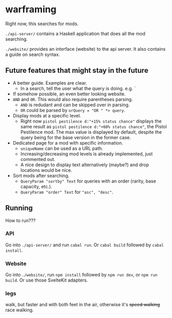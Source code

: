 # warframing

Right now, this searches for mods.

`./api-server/` contains a Haskell application that does all the mod searching.

`./website/` provides an interface (website) to the api server. It also contains a guide on search syntax.

## Future features that might stay in the future

- A better guide. Examples are clear.
    - In a search, tell the user what the query is doing. e.g. `
- If somehow possible, an even better looking website.
- `AND` and `OR`. This would also require parentheses parsing.
    - `AND` is redudant and can be skipped over in parsing.
    - `OR` could be parsed by `orQuery = "OR " *> query`.
- Display mods at a specific level.
    - Right now `pistol pestilence d:"+15% status chance"` displays the same result as `pistol pestilence d:"+60% status chance"`, the Pistol Pestilence mod. The max value is displayed by default, despite the query being for the base version in the former case.
- Dedicated page for a mod with specific information.
    - `uniqueName` can be used as a URL path.
    - Increasing/decreasing mod levels is already implemented, just commented out.
    - A nice design to display text alternatively (maybe?) and drop locations would be nice.
- Sort mods after searching.
    - `QueryParam "sortby" Text` for queries with an order (rarity, base capacity, etc.).
    - `QueryParam "order" Text` for `"asc", "desc"`.

## Running

How to run???

### API

Go into `./api-server/` and run `cabal run`. Or `cabal build` followed by `cabal install`.

### Website

Go into `./website/`, run `npm install` followed by `npm run dev`, or `npm run build`. Or use those SvelteKit adapters.

### legs

walk, but faster and with both feet in the air, otherwise it's ~~speed walking~~ race walking.
